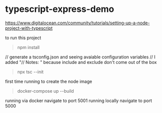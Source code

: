 # typescript-express-demo

https://www.digitalocean.com/community/tutorials/setting-up-a-node-project-with-typescript

to run this project

> npm install

// generate a tsconfig.json and seeing avaiable configuration variables
// I added "// Notes: " because include and exclude don't come out of the box

> npx tsc --init

first time running to create the node image

> docker-compose up --build

running via docker navigate to port 5001
running locally navigate to port 5000
